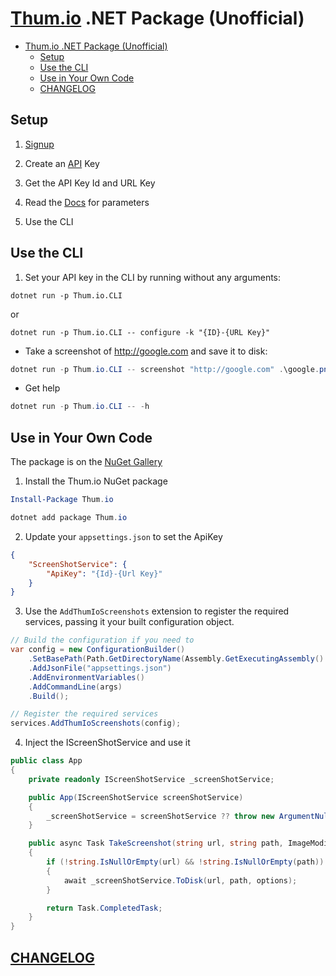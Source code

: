# [Thum.io](https://www.thum.io/) .NET Package (Unofficial)

- [Thum.io .NET Package (Unofficial)](#thumio-net-package-unofficial)
  - [Setup](#setup)
  - [Use the CLI](#use-the-cli)
  - [Use in Your Own Code](#use-in-your-own-code)
  - [CHANGELOG](#changelog)

## Setup

1. [Signup](https://www.thum.io/signup)

2. Create an [API](https://www.thum.io/admin/keys) Key

3. Get the API Key Id and URL Key

4. Read the [Docs](https://www.thum.io/documentation/api/url) for parameters

5. Use the CLI

## Use the CLI

1. Set your API key in the CLI by running without any arguments:

```
dotnet run -p Thum.io.CLI
```

or

```
dotnet run -p Thum.io.CLI -- configure -k "{ID}-{URL Key}"
```

- Take a screenshot of http://google.com and save it to disk:

```powershell
dotnet run -p Thum.io.CLI -- screenshot "http://google.com" .\google.png
```

- Get help

```powershell
dotnet run -p Thum.io.CLI -- -h
```

## Use in Your Own Code

The package is on the [NuGet Gallery](https://www.nuget.org/packages/Thum.io.Screenshots/)

1. Install the Thum.io NuGet package

```powershell
Install-Package Thum.io
```

```powershell
dotnet add package Thum.io
```

2. Update your ```appsettings.json``` to set the ApiKey

```json
{
    "ScreenShotService": {
        "ApiKey": "{Id}-{Url Key}"
    }
}
```

3. Use the ```AddThumIoScreenshots``` extension to register the required services,
   passing it your built configuration object.

```csharp
// Build the configuration if you need to
var config = new ConfigurationBuilder()
    .SetBasePath(Path.GetDirectoryName(Assembly.GetExecutingAssembly().Location))
    .AddJsonFile("appsettings.json")
    .AddEnvironmentVariables()
    .AddCommandLine(args)
    .Build();

// Register the required services
services.AddThumIoScreenshots(config);
```

4. Inject the IScreenShotService and use it

```csharp
public class App
{
    private readonly IScreenShotService _screenShotService;

    public App(IScreenShotService screenShotService)
    {
        _screenShotService = screenShotService ?? throw new ArgumentNullException(nameof(screenShotService));
    }

    public async Task TakeScreenshot(string url, string path, ImageModifierOptions options = null)
    {
        if (!string.IsNullOrEmpty(url) && !string.IsNullOrEmpty(path))
        {
            await _screenShotService.ToDisk(url, path, options);
        }

        return Task.CompletedTask;
    }
}
```

## [CHANGELOG](CHANGELOG.md)